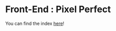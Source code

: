 # Front-End : Pixel Perfect

You can find the index <a href="https://github.com/AlizeeBoc/Pixel-Project/blob/main/index.html" >here<a>!
